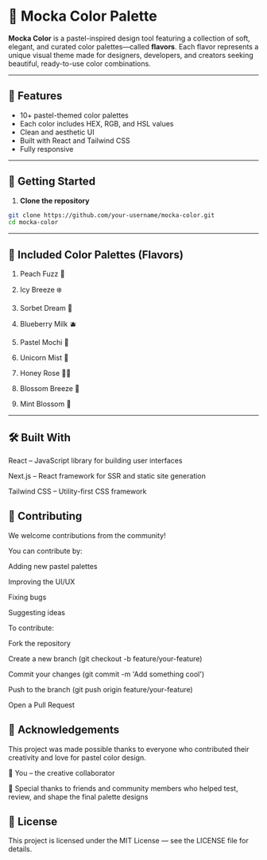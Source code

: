 # 🎨 Mocka Color Palette

**Mocka Color** is a pastel-inspired design tool featuring a collection of soft, elegant, and curated color palettes—called **flavors**. Each flavor represents a unique visual theme made for designers, developers, and creators seeking beautiful, ready-to-use color combinations.

---

## 🌟 Features

- 10+ pastel-themed color palettes
- Each color includes HEX, RGB, and HSL values
- Clean and aesthetic UI
- Built with React and Tailwind CSS
- Fully responsive

---

## 🚀 Getting Started

1. **Clone the repository**

```bash
git clone https://github.com/your-username/mocka-color.git
cd mocka-color

```

---

## 🧁 Included Color Palettes (Flavors)

1. Peach Fuzz 🍑

2. Icy Breeze ❄️

3. Sorbet Dream 🍧

4. Blueberry Milk 🫐

5. Pastel Mochi 🍡

6. Unicorn Mist 🦄

7. Honey Rose 🍯🌹

8. Blossom Breeze 🌸

9. Mint Blossom 🌿

---

## 🛠 Built With

React – JavaScript library for building user interfaces

Next.js – React framework for SSR and static site generation

Tailwind CSS – Utility-first CSS framework

## 🤝 Contributing

We welcome contributions from the community!

You can contribute by:

Adding new pastel palettes

Improving the UI/UX

Fixing bugs

Suggesting ideas

To contribute:

Fork the repository

Create a new branch (git checkout -b feature/your-feature)

Commit your changes (git commit -m 'Add something cool')

Push to the branch (git push origin feature/your-feature)

Open a Pull Request

## 👏 Acknowledgements

This project was made possible thanks to everyone who contributed their creativity and love for pastel color design.

🎨 You – the creative collaborator

🌸 Special thanks to friends and community members who helped test, review, and shape the final palette designs

## 📄 License

This project is licensed under the MIT License — see the LICENSE file for details.

<!-- ```

``` -->
